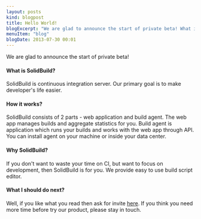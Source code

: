 ```yaml
---
layout: posts
kind: blogpost
title: Hello World!
blogExcerpt: "We are glad to announce the start of private beta! What is SolidBuild?"
menuItem: "blog"
blogDate: 2013-07-30 00:01
---
```

We are glad to announce the start of private beta!

#### What is SolidBuild?
SolidBuild is continuous integration server. Our primary goal is to make developer's life easier. 

#### How it works?
SolidBuild consists of 2 parts - web application and build agent. The web app manages builds and aggregate statistics for you. Build agent is application which runs your builds and works with the web app through API. You can install agent on your machine or inside your data center.

#### Why SolidBuild?
If you don't want to waste your time on CI, but want to focus on development, then SolidBuild is for you. We provide easy to use build script editor.

#### What I should do next?
Well, if you like what you read then ask for invite <a href="#modal-invite" data-toggle="modal">here</a>. If you think you need more time before try our product, please stay in touch.
